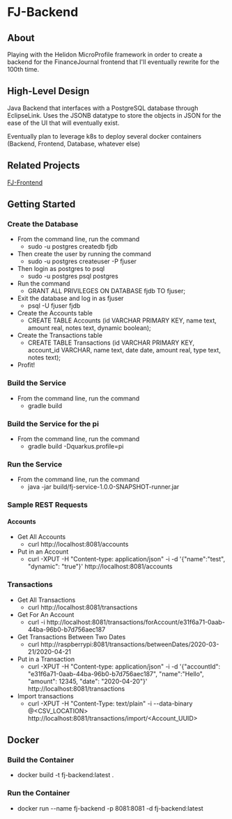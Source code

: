 # FJ-Backend

## About
Playing with the Helidon MicroProfile framework in order to create a backend for the FinanceJournal frontend that I'll eventually rewrite for the 100th time.  

## High-Level Design
Java Backend that interfaces with a PostgreSQL database through EclipseLink. Uses the JSONB datatype to store the objects in JSON for the ease of the UI that will eventually exist.  

Eventually plan to leverage k8s to deploy several docker containers (Backend, Frontend, Database, whatever else)


## Related Projects
[FJ-Frontend](https://github.com/Sixtey7/FJ-Frontend)

## Getting Started

### Create the Database
* From the command line, run the command
    * sudo -u postgres createdb fjdb
* Then create the user by running the command
    * sudo -u postgres createuser -P fjuser
* Then login as postgres to psql
    * sudo -u postgres psql postgres
* Run the command
    * GRANT ALL PRIVILEGES ON DATABASE fjdb TO fjuser;
* Exit the database and log in as fjuser
    * psql -U fjuser fjdb
* Create the Accounts table
    * CREATE TABLE Accounts (id VARCHAR PRIMARY KEY, name text, amount real, notes text, dynamic boolean);
* Create the Transactions table
    * CREATE TABLE Transactions (id VARCHAR PRIMARY KEY, account_id VARCHAR, name text, date date, amount real, type text, notes text);
* Profit!

### Build the Service
* From the command line, run the command
    * gradle build

### Build the Service for the pi
* From the command line, run the command
    * gradle build -Dquarkus.profile=pi

### Run the Service
* From the command line, run the command
    * java -jar build/fj-service-1.0.0-SNAPSHOT-runner.jar
### Sample REST Requests
#### Accounts
* Get All Accounts
    * curl http://localhost:8081/accounts
* Put in an Account
    * curl -XPUT -H "Content-type: application/json" -i -d '{"name":"test", "dynamic": "true"}' http://localhost:8081/accounts

### Transactions
* Get All Transactions
    * curl http://localhost:8081/transactions
* Get For An Account
    * curl -i  http://localhost:8081/transactions/forAccount/e31f6a71-0aab-44ba-96b0-b7d756aec187
* Get Transactions Between Two Dates
    * curl http://raspberrypi:8081/transactions/betweenDates/2020-03-21/2020-04-21
* Put in a Transaction
    * curl -XPUT -H "Content-type: application/json" -i -d '{"accountId": "e31f6a71-0aab-44ba-96b0-b7d756aec187", "name":"Hello", "amount": 12345, "date": "2020-04-20"}' http://localhost:8081/transactions
* Import transactions
    * curl -XPUT -H "Content-Type: text/plain" -i --data-binary @<CSV_LOCATION> http://localhost:8081/transactions/import/<Account_UUID>

## Docker
### Build the Container
* docker build -t fj-backend:latest .

### Run the Container
* docker run --name fj-backend -p 8081:8081 -d fj-backend:latest
